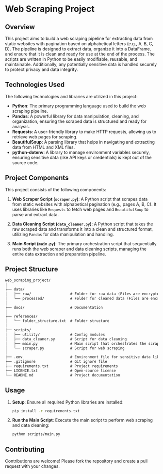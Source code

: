# Web Scraping Project

## Overview

This project aims to build a web scraping pipeline for extracting data from static websites with pagination based on alphabetical letters (e.g., A, B, C, D). The pipeline is designed to extract data, organize it into a DataFrame, and ensure that it is clean and ready for use at the end of the process. The scripts are written in Python to be easily modifiable, reusable, and maintainable. Additionally, any potentially sensitive data is handled securely to protect privacy and data integrity.

## Technologies Used

The following technologies and libraries are utilized in this project:

- **Python**: The primary programming language used to build the web scraping pipeline.
- **Pandas**: A powerful library for data manipulation, cleaning, and organization, ensuring the scraped data is structured and ready for analysis.
- **Requests**: A user-friendly library to make HTTP requests, allowing us to retrieve web pages for scraping.
- **BeautifulSoup**: A parsing library that helps in navigating and extracting data from HTML and XML files.
- **python-dotenv**: A library to manage environment variables securely, ensuring sensitive data (like API keys or credentials) is kept out of the source code.

## Project Components

This project consists of the following components:

1. **Web Scraper Script (`scraper.py`)**: A Python script that scrapes data from static websites with alphabetical pagination (e.g., pages A, B, C). It uses libraries like `Requests` to fetch web pages and `BeautifulSoup` to parse and extract data.

2. **Data Cleaning Script (`data_cleaner.py`)**: A Python script that takes the raw scraped data and transforms it into a clean and structured format, utilizing `Pandas` for data manipulation and handling.

3. **Main Script (`main.py`)**: The primary orchestration script that sequentially runs both the web scraper and data cleaning scripts, managing the entire data extraction and preparation pipeline.

## Project Structure

```txt
web_scraping_project/
│
├── data/
│   ├── raw/                  # Folder for raw data (Files are encrypted for privacy and security)
│   └── processed/            # Folder for cleaned data (Files are encrypted for privacy and security)
│
├── docs/                     # Documentation
│
├── references/
│   └── folder_structure.txt  # Folder structure
│
├── scripts/
│   ├── utility/              # Config modules
│   ├── data_cleaner.py       # Script for data cleaning
│   ├── main.py               # Main script that orchestrates the scraping and cleaning
│   └── scraper.py            # Script for web scraping
│
├── .env                      # Environment file for sensitive data like API keys, etc. (Excluded from version control)
├── .gitignore                # Git ignore file
├── requirements.txt          # Project requirements
├── LICENCE.txt               # Open-source license
└── README.md                 # Project documentation
```

## Usage

1. **Setup**: Ensure all required Python libraries are installed:

   ```bash
   pip install -r requirements.txt
   ```

2. **Run the Main Script**: Execute the main script to perform web scraping and data cleaning:

   ```bash
   python scripts/main.py
   ```

## Contributing

Contributions are welcome! Please fork the repository and create a pull request with your changes.
